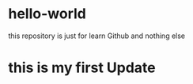# hello-world
this repository is just for learn Github and nothing else
<h1>this is my first Update</h1>
